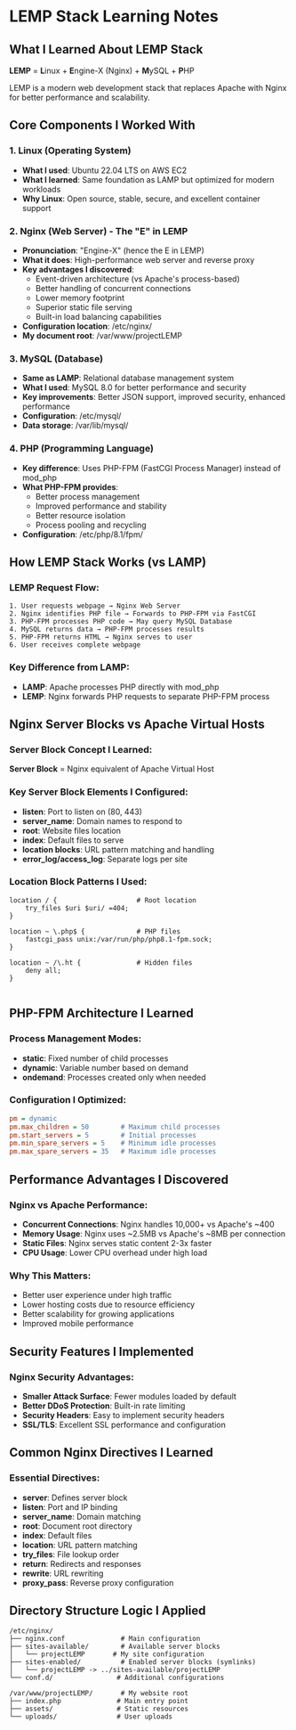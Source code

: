 # LEMP Stack Learning Notes

## What I Learned About LEMP Stack

**LEMP** = **L**inux + **E**ngine-X (Nginx) + **M**ySQL + **P**HP

LEMP is a modern web development stack that replaces Apache with Nginx for better performance and scalability.

## Core Components I Worked With

### 1. Linux (Operating System)
- **What I used**: Ubuntu 22.04 LTS on AWS EC2
- **What I learned**: Same foundation as LAMP but optimized for modern workloads
- **Why Linux**: Open source, stable, secure, and excellent container support

### 2. Nginx (Web Server) - The "E" in LEMP
- **Pronunciation**: "Engine-X" (hence the E in LEMP)
- **What it does**: High-performance web server and reverse proxy
- **Key advantages I discovered**:
  - Event-driven architecture (vs Apache's process-based)
  - Better handling of concurrent connections
  - Lower memory footprint
  - Superior static file serving
  - Built-in load balancing capabilities
- **Configuration location**: /etc/nginx/
- **My document root**: /var/www/projectLEMP

### 3. MySQL (Database)
- **Same as LAMP**: Relational database management system
- **What I used**: MySQL 8.0 for better performance and security
- **Key improvements**: Better JSON support, improved security, enhanced performance
- **Configuration**: /etc/mysql/
- **Data storage**: /var/lib/mysql/

### 4. PHP (Programming Language)
- **Key difference**: Uses PHP-FPM (FastCGI Process Manager) instead of mod_php
- **What PHP-FPM provides**:
  - Better process management
  - Improved performance and stability
  - Better resource isolation
  - Process pooling and recycling
- **Configuration**: /etc/php/8.1/fpm/

## How LEMP Stack Works (vs LAMP)

### LEMP Request Flow:
```
1. User requests webpage → Nginx Web Server
2. Nginx identifies PHP file → Forwards to PHP-FPM via FastCGI
3. PHP-FPM processes PHP code → May query MySQL Database
4. MySQL returns data → PHP-FPM processes results
5. PHP-FPM returns HTML → Nginx serves to user
6. User receives complete webpage
```

### Key Difference from LAMP:
- **LAMP**: Apache processes PHP directly with mod_php
- **LEMP**: Nginx forwards PHP requests to separate PHP-FPM process

## Nginx Server Blocks vs Apache Virtual Hosts

### Server Block Concept I Learned:
**Server Block** = Nginx equivalent of Apache Virtual Host

### Key Server Block Elements I Configured:
- **listen**: Port to listen on (80, 443)
- **server_name**: Domain names to respond to
- **root**: Website files location
- **index**: Default files to serve
- **location blocks**: URL pattern matching and handling
- **error_log/access_log**: Separate logs per site

### Location Block Patterns I Used:
```nginx
location / {                    # Root location
    try_files $uri $uri/ =404;
}

location ~ \.php$ {             # PHP files
    fastcgi_pass unix:/var/run/php/php8.1-fpm.sock;
}

location ~ /\.ht {              # Hidden files
    deny all;
}


```

## PHP-FPM Architecture I Learned

### Process Management Modes:
- **static**: Fixed number of child processes
- **dynamic**: Variable number based on demand
- **ondemand**: Processes created only when needed

### Configuration I Optimized:
```ini
pm = dynamic
pm.max_children = 50        # Maximum child processes
pm.start_servers = 5        # Initial processes
pm.min_spare_servers = 5    # Minimum idle processes
pm.max_spare_servers = 35   # Maximum idle processes
```

## Performance Advantages I Discovered

### Nginx vs Apache Performance:
- **Concurrent Connections**: Nginx handles 10,000+ vs Apache's ~400
- **Memory Usage**: Nginx uses ~2.5MB vs Apache's ~8MB per connection
- **Static Files**: Nginx serves static content 2-3x faster
- **CPU Usage**: Lower CPU overhead under high load

### Why This Matters:
- Better user experience under high traffic
- Lower hosting costs due to resource efficiency
- Better scalability for growing applications
- Improved mobile performance

## Security Features I Implemented

### Nginx Security Advantages:
- **Smaller Attack Surface**: Fewer modules loaded by default
- **Better DDoS Protection**: Built-in rate limiting
- **Security Headers**: Easy to implement security headers
- **SSL/TLS**: Excellent SSL performance and configuration


## Common Nginx Directives I Learned

### Essential Directives:
- **server**: Defines server block
- **listen**: Port and IP binding
- **server_name**: Domain matching
- **root**: Document root directory
- **index**: Default files
- **location**: URL pattern matching
- **try_files**: File lookup order
- **return**: Redirects and responses
- **rewrite**: URL rewriting
- **proxy_pass**: Reverse proxy configuration

## Directory Structure Logic I Applied

```
/etc/nginx/
├── nginx.conf              # Main configuration
├── sites-available/        # Available server blocks
│   └── projectLEMP       # My site configuration
├── sites-enabled/          # Enabled server blocks (symlinks)
│   └── projectLEMP -> ../sites-available/projectLEMP
└── conf.d/                # Additional configurations

/var/www/projectLEMP/       # My website root
├── index.php              # Main entry point
├── assets/                # Static resources
└── uploads/               # User uploads
```

